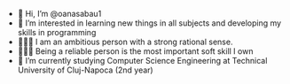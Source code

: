 - 👋 Hi, I’m @oanasabau1
- 👀 I’m interested in learning new things in all subjects and developing my skills in programming
- 🤹🏻‍♀️ I am an ambitious person with a strong rational sense.
- 💁🏽‍♀️ Being a reliable person is the most important soft skill I own
- 🌱 I’m currently studying Computer Science Engineering at Technical University of Cluj-Napoca (2nd year) 
<!---
oanasabau1/oanasabau1 is a ✨ special ✨ repository because its `README.md` (this file) appears on your GitHub profile.
You can click the Preview link to take a look at your changes.
--->
